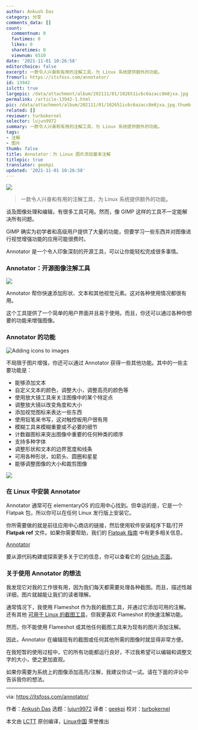 ```yaml
---
author: Ankush Das
category: 分享
comments_data: []
count:
  commentnum: 0
  favtimes: 0
  likes: 0
  sharetimes: 0
  viewnum: 6510
date: '2021-11-01 10:26:58'
editorchoice: false
excerpt: 一款令人兴奋和有用的注解工具，为 Linux 系统提供额外的功能。
fromurl: https://itsfoss.com/annotator/
id: 13942
islctt: true
largepic: /data/attachment/album/202111/01/102651ic6c6azacc8m8jxa.jpg
permalink: /article-13942-1.html
pic: /data/attachment/album/202111/01/102651ic6c6azacc8m8jxa.jpg.thumb.jpg
related: []
reviewer: turbokernel
selector: lujun9972
summary: 一款令人兴奋和有用的注解工具，为 Linux 系统提供额外的功能。
tags:
- 注解
- 图片
thumb: false
title: Annotator：为 Linux 图片添加基本注解
titlepic: true
translator: geekpi
updated: '2021-11-01 10:26:58'
---
```


![](/data/attachment/album/202111/01/102651ic6c6azacc8m8jxa.jpg)



> 
> 一款令人兴奋和有用的注解工具，为 Linux 系统提供额外的功能。
> 
> 
> 


谈及图像处理和编辑，有很多工具可用。然而，像 GIMP 这样的工具不一定能解决所有问题。


GIMP 确实为初学者和高级用户提供了大量的功能，但要学习一些东西并对图像进行视觉增强功能的应用可能很费时。


Annotator 是一个令人印象深刻的开源工具，可以让你能轻松完成很多事情。


### Annotator：开源图像注解工具


![](/data/attachment/album/202111/01/102658bvowiwip0yronxr8.png)


Annotator 帮你快速添加形状、文本和其他视觉元素。这对各种使用情况都很有用。


这个工具提供了一个简单的用户界面并且易于使用。而且，你还可以通过各种你想要的功能来增强图像。


### Annotator 的功能


![Adding icons to images](/data/attachment/album/202111/01/102659s99t2ic9iu87cwps.png)


不局限于图片增强，你还可以通过 Annotator 获得一些其他功能。其中的一些主要功能是：


* 能够添加文本
* 自定义文本的颜色，调整大小，调整高亮的颜色等
* 使用放大镜工具来关注图像中的某个特定点
* 调整放大镜以改变角度和大小
* 添加视觉图标来表达一些东西
* 使用铅笔来书写，这对触控板用户很有用
* 模糊工具来模糊重要或不必要的细节
* 计数器图标来突出图像中重要的任何种类的顺序
* 支持多种字体
* 调整形状和文本的边界宽度和线条
* 可用各种形状，如箭头、圆圈和星星
* 能够调整图像的大小和裁剪图像


![](/data/attachment/album/202111/01/102659nfcszp6hgl9jqklq.png)


### 在 Linux 中安装 Annotator


Annotator 通常可在 elementaryOS 的应用中心找到。但幸运的是，它是一个 Flatpak 包，所以你可以在任何 Linux 发行版上安装它。


你所需要做的就是前往应用中心商店的链接，然后使用软件安装程序下载/打开 **Flatpak ref** 文件。如果你需要帮助，我们的 [Flatpak 指南](https://itsfoss.com/flatpak-guide/) 中有更多相关信息。


[Annotator](https://appcenter.elementary.io/com.github.phase1geo.annotator/)


要从源代码构建或探索更多关于它的信息，你可以查看它的 [GitHub 页面](https://github.com/phase1geo/Annotator)。


### 关于使用 Annotator 的想法


我发现它对我的工作很有用，因为我们每天都需要处理各种截图。而且，描述性越详细，图片就越能让我们的读者理解。


通常情况下，我使用 Flameshot 作为我的截图工具，并通过它添加可用的注解。还有其他 [可用于 Linux 的截图工具](https://itsfoss.com/take-screenshot-linux/)，但我更喜欢 Flameshot 的快速注解功能。


然而，你不能使用 Flameshot 或其他任何截图工具来为现有的图片添加注解。


因此，Annotator 在编辑现有的截图或任何其他所需的图像时就显得非常方便。


在我短暂的使用过程中，它的所有功能都运行良好，不过我希望可以编辑和调整文字的大小，使之更加直观。


如果你需要为系统上的图像添加高亮/注解，我建议你试一试。请在下面的评论中告诉我你的想法。




---


via: <https://itsfoss.com/annotator/>


作者：[Ankush Das](https://itsfoss.com/author/ankush/) 选题：[lujun9972](https://github.com/lujun9972) 译者：[geekpi](https://github.com/geekpi) 校对：[turbokernel](https://github.com/turbokernel)


本文由 [LCTT](https://github.com/LCTT/TranslateProject) 原创编译，[Linux中国](https://linux.cn/) 荣誉推出